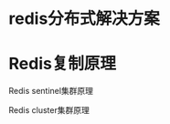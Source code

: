 # redis分布式解决方案



# Redis复制原理





Redis sentinel集群原理







Redis cluster集群原理


















































